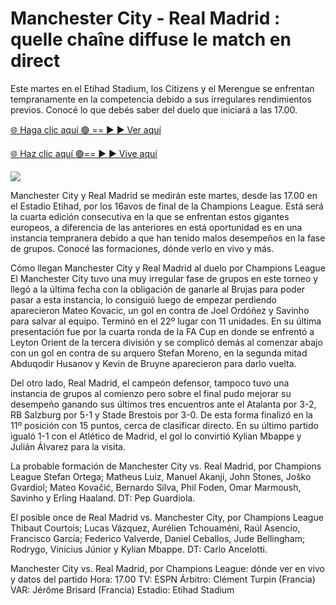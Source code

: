 # Manchester City - Real Madrid : quelle chaîne diffuse le match en direct #

Este martes en el Etihad Stadium, los Citizens y el Merengue se enfrentan tempranamente en la competencia debido a sus irregulares rendimientos previos. Conocé lo que debés saber del duelo que iniciará a las 17.00.

[🌐 Haga clic aquí 🟢 == ► ► Ver aquí](https://t.co/9uTTPzro9O)

[🌐 Haz clic aquí 🟢== ► ► Vive aquí](https://t.co/9uTTPzro9O)

<a href="https://t.co/9uTTPzro9O" rel="nofollow" data-target="animated-image.originalLink"><img src="https://camo.githubusercontent.com/1be82823e85778f8a57db5ea2a2e46822e8721e5be32dc31a466a7df3bb16d49/68747470733a2f2f636c6173736963616c7363686f6f6c6f6662616c6c65746c692e636f6d2f6e686b2f72676273727465672e676966" data-canonical-src="https://classicalschoolofballetli.com/nhk/rgbsrteg.gif" style="max-width: 100%; display: inline-block;" data-target="animated-image.originalImage"></a>

Manchester City y Real Madrid se medirán este martes, desde las 17.00 en el Estadio Etihad, por los 16avos de final de la Champions League. Está será la cuarta edición consecutiva en la que se enfrentan estos gigantes europeos, a diferencia de las anteriores en está oportunidad es en una instancia tempranera debido a que han tenido malos desempeños en la fase de grupos. Conocé las formaciones, dónde verlo en vivo y más.

Cómo llegan Manchester City y Real Madrid al duelo por Champions League
El Manchester City tuvo una muy irregular fase de grupos en este torneo y llegó a la última fecha con la obligación de ganarle al Brujas para poder pasar a esta instancia, lo consiguió luego de empezar perdiendo aparecieron Mateo Kovacic, un gol en contra de Joel Ordóñez y Savinho para salvar al equipo. Terminó en el 22º lugar con 11 unidades. En su última presentación fue por la cuarta ronda de la FA Cup en donde se enfrentó a Leyton Orient de la tercera división y se complicó demás al comenzar abajo con un gol en contra de su arquero Stefan Moreno, en la segunda mitad Abduqodir Husanov y Kevin de Bruyne aparecieron para darlo vuelta. 

Del otro lado, Real Madrid, el campeón defensor, tampoco tuvo una instancia de grupos al comienzo pero sobre el final pudo mejorar su desempeño ganando sus últimos tres encuentros ante el Atalanta por 3-2, RB Salzburg por 5-1 y Stade Brestois por 3-0. De esta forma finalizó en la 11º posición con 15 puntos, cerca de clasificar directo. En su último partido igualó 1-1 con el Atlético de Madrid, el gol lo convirtió Kylian Mbappe y Julián Álvarez para la visita.

La probable formación de Manchester City vs. Real Madrid, por Champions League
Stefan Ortega; Matheus Luiz, Manuel Akanji, John Stones, Joško Gvardiol; Mateo Kovačić, Bernardo Silva, Phil Foden, Omar Marmoush, Savinho y Erling Haaland. DT: Pep Guardiola. 

El posible once de Real Madrid vs. Manchester City, por Champions League
Thibaut Courtois; Lucas Vázquez, Aurélien Tchouaméni, Raúl Asencio, Francisco García; Federico Valverde, Daniel Ceballos, Jude Bellingham; Rodrygo, Vinícius Júnior y Kylian Mbappe. DT: Carlo Ancelotti.

Manchester City vs. Real Madrid, por Champions League: dónde ver en vivo y datos del partido
Hora: 17.00
TV: ESPN
Árbitro: Clément Turpin (Francia)
VAR: Jérôme Brisard (Francia)
Estadio: Etihad Stadium
